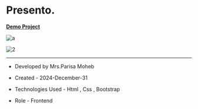 # Presento.

 <a href=" https://parisamohebweb.github.io/Presento.">**Demo Project**</a>


![a](https://github.com/user-attachments/assets/deec7e93-77a3-4bac-a361-74e2a216b6b7)


![2](https://github.com/user-attachments/assets/e23e8e5d-1c04-4e00-b2a8-26743c79a380)

---

- Developed by Mrs.Parisa Moheb

- Created - 2024-December-31

- Technologies Used - Html , Css , Bootstrap

- Role - Frontend

